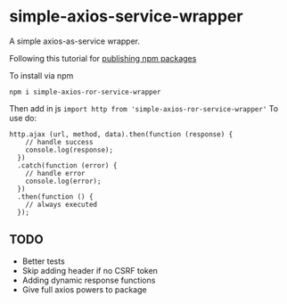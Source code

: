 # simple-axios-service-wrapper
A simple axios-as-service wrapper.

Following this tutorial for [publishing npm packages](https://auth0.com/blog/developing-npm-packages/)

To install via npm

`npm i simple-axios-ror-service-wrapper`

Then add in js 
`import http from 'simple-axios-ror-service-wrapper'`
To use do:
```
http.ajax (url, method, data).then(function (response) {
    // handle success
    console.log(response);
  })
  .catch(function (error) {
    // handle error
    console.log(error);
  })
  .then(function () {
    // always executed
  });
  ```


## TODO
* Better tests
* Skip adding header if no CSRF token
* Adding dynamic response functions
* Give full axios powers to package